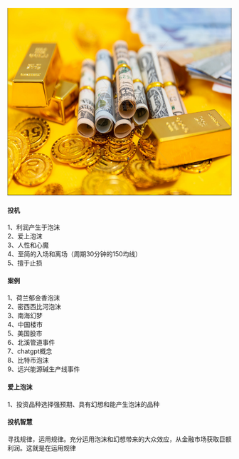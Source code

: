 <img src="images/gold.PNG" style="height:420px;width:100%;"></img>
<h4>投机</h4>
1、利润产生于泡沫  </br>
2、爱上泡沫 </br>
3、人性和心魔 </br>
4、至简的入场和离场（周期30分钟的150均线）</br>
5、擅于止损 </br>


<h4>案例</h4>
1、荷兰郁金香泡沫  </br>
2、密西西比河泡沫  </br>
3、南海幻梦  </br>
4、中国楼市  </br>
5、美国股市  </br>
6、北溪管道事件  </br>
7、chatgpt概念  </br>
8、比特币泡沫  </br>
9、远兴能源碱生产线事件  </br>

<h4>爱上泡沫</h4>
1、投资品种选择强预期、具有幻想和能产生泡沫的品种 </br>


<h4>投机智慧</h4>
寻找规律，运用规律。充分运用泡沫和幻想带来的大众效应，从金融市场获取巨额利润。这就是在运用规律



